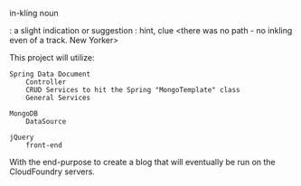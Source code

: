 

in-kling	 noun  

 : a slight indication or suggestion : hint, clue <there was no path - no inkling even of a track.  New Yorker> 
 
 
 
This project will utilize:

    Spring Data Document
        Controller
        CRUD Services to hit the Spring "MongoTemplate" class
        General Services

    MongoDB
        DataSource

    jQuery
        front-end 
 
 
With the end-purpose to create a blog that will eventually be run on the CloudFoundry servers.


